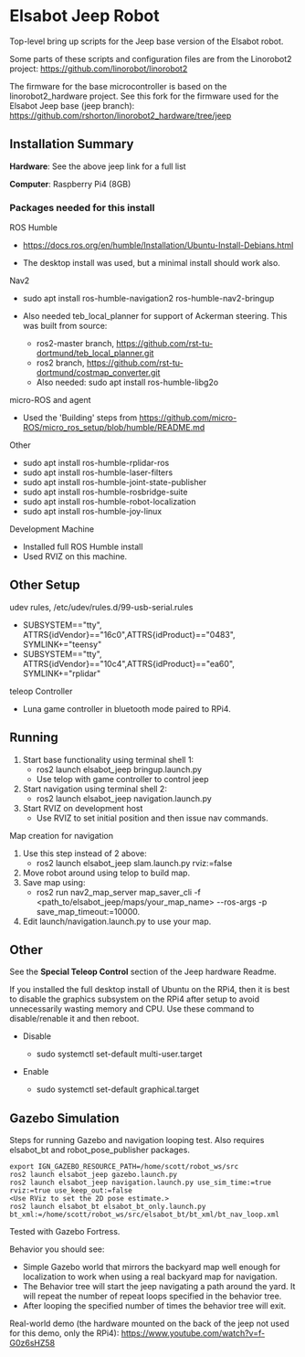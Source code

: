 # Elsabot Jeep Robot

Top-level bring up scripts for the Jeep base version of the Elsabot robot.  

Some parts of these scripts and configuration files are from the Linorobot2 project:  https://github.com/linorobot/linorobot2

The firmware for the base microcontroller is based on the linorobot2_hardware project.  See this fork for the firmware used for the Elsabot Jeep base (jeep branch): https://github.com/rshorton/linorobot2_hardware/tree/jeep


## Installation Summary

**Hardware**: See the above jeep link for a full list

**Computer**: Raspberry Pi4 (8GB)

### Packages needed for this install

ROS Humble
* https://docs.ros.org/en/humble/Installation/Ubuntu-Install-Debians.html
    
* The desktop install was used, but a minimal install should work also.

Nav2
* sudo apt install ros-humble-navigation2 ros-humble-nav2-bringup 
* Also needed teb_local_planner for support of Ackerman steering.  This was built from source:

  * ros2-master branch, https://github.com/rst-tu-dortmund/teb_local_planner.git 
  * ros2 branch, https://github.com/rst-tu-dortmund/costmap_converter.git
  * Also needed: sudo apt install ros-humble-libg2o

micro-ROS and agent
* Used the 'Building' steps from https://github.com/micro-ROS/micro_ros_setup/blob/humble/README.md

Other
* sudo apt install ros-humble-rplidar-ros
* sudo apt install ros-humble-laser-filters
* sudo apt install ros-humble-joint-state-publisher
* sudo apt install ros-humble-rosbridge-suite
* sudo apt install ros-humble-robot-localization
* sudo apt install ros-humble-joy-linux

Development Machine
* Installed full ROS Humble install
* Used RVIZ on this machine.

## Other Setup

udev rules, /etc/udev/rules.d/99-usb-serial.rules 

* SUBSYSTEM=="tty", ATTRS{idVendor}=="16c0",ATTRS{idProduct}=="0483", SYMLINK+="teensy"
* SUBSYSTEM=="tty", ATTRS{idVendor}=="10c4",ATTRS{idProduct}=="ea60", SYMLINK+="rplidar"

teleop Controller
* Luna game controller in bluetooth mode paired to RPi4.

## Running

1. Start base functionality using terminal shell 1:
    + ros2 launch elsabot_jeep bringup.launch.py
    + Use telop with game controller to control jeep
2. Start navigation using terminal shell 2:
    + ros2 launch elsabot_jeep navigation.launch.py
3. Start RVIZ on development host  
    + Use RVIZ to set initial position and then issue nav commands.
  
Map creation for navigation
  1. Use this step instead of 2 above:
     + ros2 launch elsabot_jeep slam.launch.py rviz:=false
  2. Move robot around using telop to build map.
  3. Save map using:
     + ros2 run nav2_map_server map_saver_cli -f <path_to/elsabot_jeep/maps/your_map_name> --ros-args -p save_map_timeout:=10000.
  4. Edit launch/navigation.launch.py to use your map.

  ## Other

  See the **Special Teleop Control** section of the Jeep hardware Readme.

  If you installed the full desktop install of Ubuntu on the RPi4, then it is best to disable the graphics subsystem on the RPi4 after setup to avoid unnecessarily wasting memory and CPU.  Use these command to disable/renable it and then reboot.

  * Disable
    + sudo systemctl set-default multi-user.target

  * Enable
    + sudo systemctl set-default graphical.target

## Gazebo Simulation

Steps for running Gazebo and navigation looping test.  Also requires elsabot_bt and
robot_pose_publisher packages.

```
export IGN_GAZEBO_RESOURCE_PATH=/home/scott/robot_ws/src
ros2 launch elsabot_jeep gazebo.launch.py
ros2 launch elsabot_jeep navigation.launch.py use_sim_time:=true rviz:=true use_keep_out:=false
<Use RViz to set the 2D pose estimate.>
ros2 launch elsabot_bt elsabot_bt_only.launch.py bt_xml:=/home/scott/robot_ws/src/elsabot_bt/bt_xml/bt_nav_loop.xml
```

Tested with Gazebo Fortress.

Behavior you should see:

* Simple Gazebo world that mirrors the backyard map well enough for localization to work when using a real backyard map for navigation. 
* The Behavior tree will start the jeep navigating a path around the yard.  It will repeat the number of repeat loops specified in the behavior tree.
* After looping the specified number of times the behavior tree will exit.

Real-world demo (the hardware mounted on the back of the jeep not used for this demo, only the RPi4): 
https://www.youtube.com/watch?v=f-G0z6sHZ58
